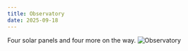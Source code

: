 ```yaml
---
title: Observatory
date: 2025-09-18
---
```

Four solar panels and four more on the way.
![Observatory](/images/img_8396.jpg)

